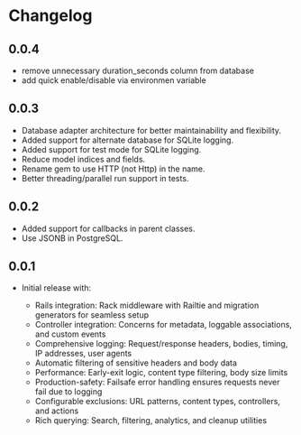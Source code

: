 # Changelog

## 0.0.4

* remove unnecessary duration_seconds column from database
* add quick enable/disable via environmen variable

## 0.0.3

* Database adapter architecture for better maintainability and flexibility.
* Added support for alternate database for SQLite logging.
* Added support for test mode for SQLite logging.
* Reduce model indices and fields.
* Rename gem to use HTTP (not Http) in the name.
* Better threading/parallel run support in tests.

## 0.0.2

* Added support for callbacks in parent classes.
* Use JSONB in PostgreSQL.

## 0.0.1

* Initial release with:

  - Rails integration: Rack middleware with Railtie and migration generators for seamless setup
  - Controller integration: Concerns for metadata, loggable associations, and custom events
  - Comprehensive logging: Request/response headers, bodies, timing, IP addresses, user agents
  - Automatic filtering of sensitive headers and body data
  - Performance: Early-exit logic, content type filtering, body size limits
  - Production-safety: Failsafe error handling ensures requests never fail due to logging
  - Configurable exclusions: URL patterns, content types, controllers, and actions
  - Rich querying: Search, filtering, analytics, and cleanup utilities
